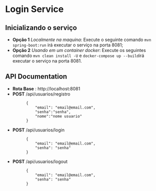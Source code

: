 # Login Service

## Inicializando o serviço
 - **Opção 1** *Localmente na maquina*: Execute o seguinte comando `mvn spring-boot:run` irá executar o serviço na porta 8081;
 - **Opção 2** *Usando em um container docker*: Execute os seguintes comando ` mvn clean install -U ` e ` docker-compose up --build `irá executar o serviço na porta 8081.

## API Documentation
- **Rota Base** : http://localhost:8081
- **POST** /api/usuarios/registro 
  ````
        {
            "email": "email@email.com",
            "senha":"senha",
            "nome":"nome usuario"
        }
- **POST** /api/usuarios/login 
  ````
        {
            "email": "email@email.com",
            "senha": "senha"
        }
- **POST** /api/usuarios/logout 
  ````
        {
            "email": "email@email.com",
            "senha": "senha"
        }